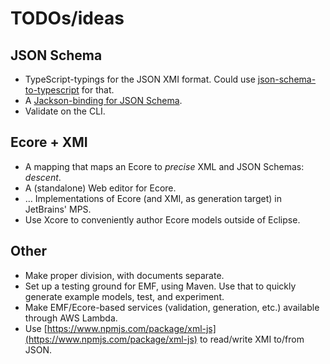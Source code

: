 # TODOs/ideas

## JSON Schema

* TypeScript-typings for the JSON XMI format.
  Could use [json-schema-to-typescript](https://github.com/bcherny/json-schema-to-typescript) for that.
* A [Jackson-binding for JSON Schema](https://github.com/mbknor/mbknor-jackson-jsonSchema).
* Validate on the CLI.

## Ecore + XMI

* A mapping that maps an Ecore to _precise_ XML and JSON Schemas: _descent_.
* A (standalone) Web editor for Ecore.
* &hellip; Implementations of Ecore (and XMI, as generation target) in JetBrains' MPS.
* Use Xcore to conveniently author Ecore models outside of Eclipse.

## Other

* Make proper division, with documents separate.
* Set up a testing ground for EMF, using Maven.
    Use that to quickly generate example models, test, and experiment.
* Make EMF/Ecore-based services (validation, generation, etc.) available through AWS Lambda.
* Use [https://www.npmjs.com/package/xml-js](https://www.npmjs.com/package/xml-js) to read/write XMI to/from JSON.

